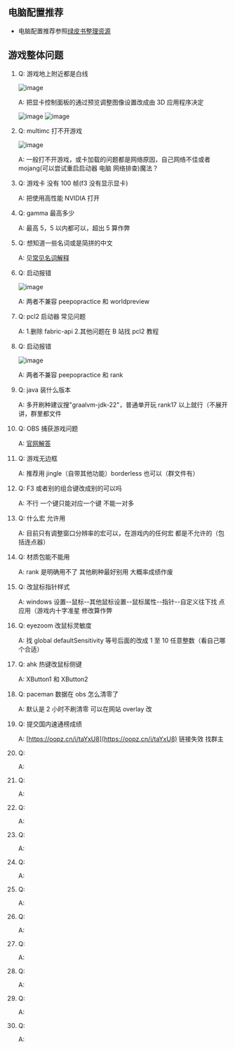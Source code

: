 ## 电脑配置推荐

- 电脑配置推荐参照[绿皮书整理资源](https://docs.qq.com/sheet/DU1RIR05RR3NtWklY?tab=BB08J2)

## 游戏整体问题

1. Q: 游戏地上附近都是白线

   ![image](/image/QA/1q1.png)

   A: 把显卡控制面板的通过预览调整图像设置改成由 3D 应用程序决定

   ![image](/image/QA/1a1.png)
   ![image](/image/QA/1a2.png)

2. Q: multimc 打不开游戏

   ![image](/image/QA/2q1.png)

   A: 一般打不开游戏，或卡加载的问题都是网络原因，自己网络不佳或者 mojang(可以尝试重启启动器 电脑 网络排查)魔法？

3. Q: 游戏卡 没有 100 帧(f3 没有显示显卡)

   A: 把使用高性能 NVIDIA 打开

4. Q: gamma 最高多少

   A: 最高 5，5 以内都可以，超出 5 算作弊

5. Q: 想知道一些名词或是简拼的中文

   A: 见[常见名词解释](/p/常见名词解释)

6. Q: 启动报错

   ![image](/image/QA/6q1.png)

   A: 两者不兼容 peepopractice 和 worldpreview

7. Q: pcl2 启动器 常见问题

   A: 1.删除 fabric-api 2.其他问题在 B 站找 pcl2 教程

8. Q: 启动报错

   ![image](/image/QA/8q1.png)

   A: 两者不兼容 peepopractice 和 rank

9. Q: java 装什么版本

   A: 多开刷种建议搜"graalvm-jdk-22"，普通单开玩 rank17 以上就行（不展开讲，群里都文件

10. Q: OBS 捕获游戏问题

    A: [官网解答](https://obsproject.com/kb/minecraft-java-edition-troubleshooting)

11. Q: 游戏无边框

    A: 推荐用 jingle（自带其他功能）borderless 也可以（群文件有）

12. Q: F3 或者别的组合键改成别的可以吗

    A: 不行 一个键只能对应一个键 不能一对多

13. Q: 什么宏 允许用

    A: 目前只有调整窗口分辨率的宏可以，在游戏内的任何宏 都是不允许的（包括连点器）

14. Q: 材质包能不能用

    A: rank 是明确用不了 其他刷种最好别用 大概率成绩作废

15. Q: 改鼠标指针样式

    A: windows 设置--鼠标--其他鼠标设置--鼠标属性--指针--自定义往下找 点应用（游戏内十字准星 修改算作弊

16. Q: eyezoom 改鼠标灵敏度

    A: 找 global defaultSensitivity 等号后面的改成 1 至 10 任意整数（看自己哪个合适）

17. Q: ahk 热键改鼠标侧键

    A: XButton1 和 XButton2

18. Q: paceman 数据在 obs 怎么清零了

    A: 默认是 2 小时不刷清零 可以在网站 overlay 改

19. Q: 提交国内速通榜成绩

    A: [https://oopz.cn/i/taYxU8](https://oopz.cn/i/taYxU8) 链接失效 找群主

20. Q:

    A:

21. Q:

    A:

22. Q:

    A:

23. Q:

    A:

24. Q:

    A:

25. Q:

    A:

26. Q:

    A:

27. Q:

    A:

28. Q:

    A:

29. Q:

    A:

30. Q:

    A:
